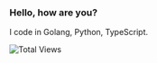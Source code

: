 ### Hello, how are you?

I code in Golang, Python, TypeScript.

![Total Views](https://komarev.com/ghpvc/?username=garbalau-github&color=green)

